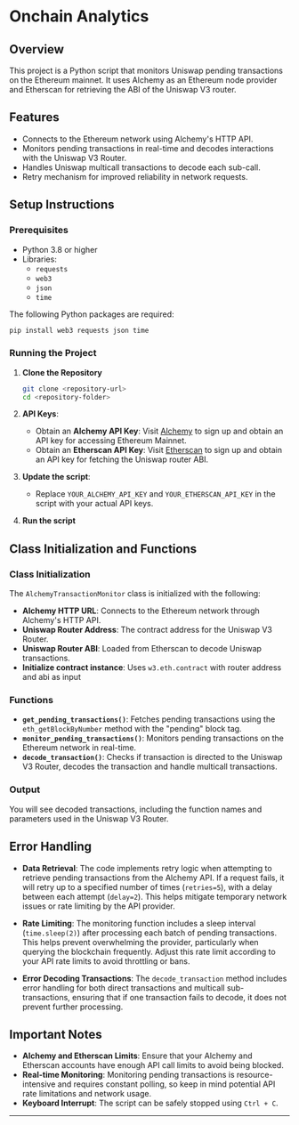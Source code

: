 # Onchain Analytics

## Overview

This project is a Python script that monitors Uniswap pending transactions on the Ethereum mainnet. It uses Alchemy as an Ethereum node provider and Etherscan for retrieving the ABI of the Uniswap V3 router.

## Features

- Connects to the Ethereum network using Alchemy's HTTP API.
- Monitors pending transactions in real-time and decodes interactions with the Uniswap V3 Router.
- Handles Uniswap multicall transactions to decode each sub-call.
- Retry mechanism for improved reliability in network requests.

## Setup Instructions

### Prerequisites

- Python 3.8 or higher
- Libraries:
  - `requests`
  - `web3`
  - `json`
  - `time`

The following Python packages are required:

```sh
pip install web3 requests json time
```

### Running the Project

1. **Clone the Repository**

   ```sh
   git clone <repository-url>
   cd <repository-folder>
   ```

2. **API Keys**:

   - Obtain an **Alchemy API Key**: Visit [Alchemy](https://www.alchemy.com/) to sign up and obtain an API key for accessing Ethereum Mainnet.
   - Obtain an **Etherscan API Key**: Visit [Etherscan](https://etherscan.io/) to sign up and obtain an API key for fetching the Uniswap router ABI.

3. **Update the script**:

   - Replace `YOUR_ALCHEMY_API_KEY` and `YOUR_ETHERSCAN_API_KEY` in the script with your actual API keys.

4. **Run the script**


## Class Initialization and Functions

### Class Initialization

The `AlchemyTransactionMonitor` class is initialized with the following:

- **Alchemy HTTP URL**: Connects to the Ethereum network through Alchemy's HTTP API.
- **Uniswap Router Address**: The contract address for the Uniswap V3 Router.
- **Uniswap Router ABI**: Loaded from Etherscan to decode Uniswap transactions.
- **Initialize contract instance**: Uses `w3.eth.contract` with router address and abi as input

### Functions

- **`get_pending_transactions()`**: Fetches pending transactions using the `eth_getBlockByNumber` method with the "pending" block tag.
- **`monitor_pending_transactions()`**: Monitors pending transactions on the Ethereum network in real-time.
- **`decode_transaction()`**: Checks if transaction is directed to the Uniswap V3 Router, decodes the transaction and handle multicall transactions.

### Output

You will see decoded transactions, including the function names and parameters used in the Uniswap V3 Router.

## Error Handling

- **Data Retrieval**: The code implements retry logic when attempting to retrieve pending transactions from the Alchemy API. If a request fails, it will retry up to a specified number of times (`retries=5`), with a delay between each attempt (`delay=2`). This helps mitigate temporary network issues or rate limiting by the API provider.

- **Rate Limiting**: The monitoring function includes a sleep interval (`time.sleep(2)`) after processing each batch of pending transactions. This helps prevent overwhelming the provider, particularly when querying the blockchain frequently. Adjust this rate limit according to your API rate limits to avoid throttling or bans.

- **Error Decoding Transactions**: The `decode_transaction` method includes error handling for both direct transactions and multicall sub-transactions, ensuring that if one transaction fails to decode, it does not prevent further processing.

## Important Notes

- **Alchemy and Etherscan Limits**: Ensure that your Alchemy and Etherscan accounts have enough API call limits to avoid being blocked.
- **Real-time Monitoring**: Monitoring pending transactions is resource-intensive and requires constant polling, so keep in mind potential API rate limitations and network usage.
- **Keyboard Interrupt**: The script can be safely stopped using `Ctrl + C`.

---

